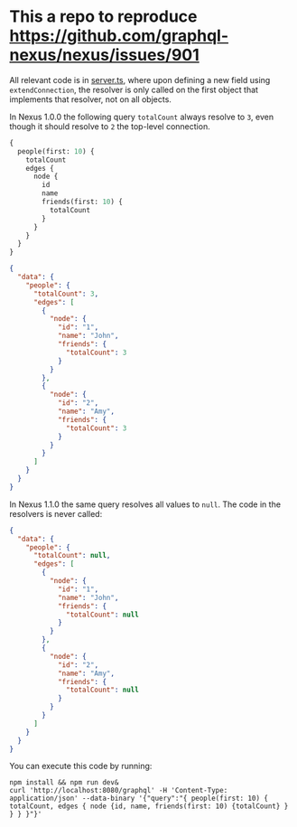# This a repo to reproduce https://github.com/graphql-nexus/nexus/issues/901

All relevant code is in [server.ts](src/server.ts), where upon defining a new field using `extendConnection`, the resolver is only called on the first object that implements that resolver, not on all objects.

In Nexus 1.0.0 the following query `totalCount` always resolve to `3`, even though it should resolve to `2` the top-level connection.

```graphql
{
  people(first: 10) {
    totalCount
    edges {
      node {
        id
        name
        friends(first: 10) {
          totalCount
        }
      }
    }
  }
}
```

```json
{
  "data": {
    "people": {
      "totalCount": 3,
      "edges": [
        {
          "node": {
            "id": "1",
            "name": "John",
            "friends": {
              "totalCount": 3
            }
          }
        },
        {
          "node": {
            "id": "2",
            "name": "Amy",
            "friends": {
              "totalCount": 3
            }
          }
        }
      ]
    }
  }
}
```

In Nexus 1.1.0 the same query resolves all values to `null`. The code in the resolvers is never called:

```json
{
  "data": {
    "people": {
      "totalCount": null,
      "edges": [
        {
          "node": {
            "id": "1",
            "name": "John",
            "friends": {
              "totalCount": null
            }
          }
        },
        {
          "node": {
            "id": "2",
            "name": "Amy",
            "friends": {
              "totalCount": null
            }
          }
        }
      ]
    }
  }
}
```

You can execute this code by running:

```
npm install && npm run dev&
curl 'http://localhost:8080/graphql' -H 'Content-Type: application/json' --data-binary '{"query":"{ people(first: 10) { totalCount, edges { node {id, name, friends(first: 10) {totalCount} } } } }"}'
```

